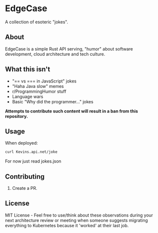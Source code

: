 # EdgeCase


A collection of esoteric "jokes".


## About

EdgeCase is a simple Rust API serving, "humor" about software development, cloud architecture and tech culture.

## What this isn't
- "== vs === in JavaScript" jokes
- "Haha Java slow" memes
- r/ProgrammingHumor stuff
- Language wars
- Basic "Why did the programmer..." jokes

**Attempts to contribute such content will result in a ban from this repository.**

## Usage

When deployed:

```bash
curl Kevins.api.net/joke
```

For now just read jokes.json

## Contributing

1. Create a PR. 


## License 
MIT License - Feel free to use/think about these observations during your next architecture review or meeting when someone suggests migrating everything to Kubernetes because it 'worked' at their last job.
